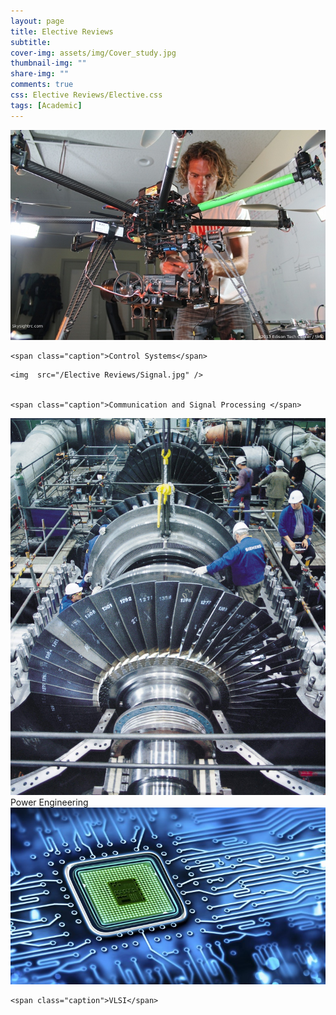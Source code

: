 ```yaml
---
layout: page
title: Elective Reviews
subtitle: 
cover-img: assets/img/Cover_study.jpg
thumbnail-img: ""
share-img: ""
comments: true
css: Elective Reviews/Elective.css
tags: [Academic]
---
```


<div class="myGallery">
  <div class="item">
    <img src="/Elective Reviews/Control.JPG" />
    
    <span class="caption">Control Systems</span>
  </div>
  <div class="item">
   
    <img  src="/Elective Reviews/Signal.jpg" />
     
    
    <span class="caption">Communication and Signal Processing </span>
  </div>
  <div class="item">
    <a href="Power.md">
    <img  src="/Elective Reviews/Power.jpg" />
     </a> 
    <span class="caption">Power Engineering</span>
       
  </div>
  <div class="item">
    <img src="/Elective Reviews/VLSI.jpg" />
    
    <span class="caption">VLSI</span>
  </div>
</div>
